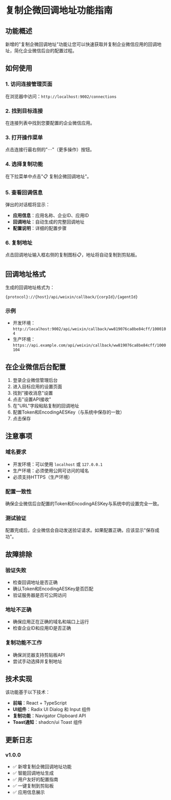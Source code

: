 # 复制企微回调地址功能指南

## 功能概述

新增的"复制企微回调地址"功能让您可以快速获取并复制企业微信应用的回调地址，简化企业微信后台的配置过程。

## 如何使用

### 1. 访问连接管理页面
在浏览器中访问：`http://localhost:9002/connections`

### 2. 找到目标连接
在连接列表中找到您要配置的企业微信应用。

### 3. 打开操作菜单
点击连接行最右侧的"⋯"（更多操作）按钮。

### 4. 选择复制功能
在下拉菜单中点击"📋 复制企微回调地址"。

### 5. 查看回调信息
弹出的对话框将显示：
- **应用信息**：应用名称、企业ID、应用ID
- **回调地址**：自动生成的完整回调地址
- **配置说明**：详细的配置步骤

### 6. 复制地址
点击回调地址输入框右侧的复制图标📋，地址将自动复制到剪贴板。

## 回调地址格式

生成的回调地址格式为：
```
{protocol}://{host}/api/weixin/callback/{corpId}/{agentId}
```

### 示例
- 开发环境：`http://localhost:9002/api/weixin/callback/ww819076ca8be84cff/1000104`
- 生产环境：`https://api.example.com/api/weixin/callback/ww819076ca8be84cff/1000104`

## 在企业微信后台配置

1. 登录企业微信管理后台
2. 进入目标应用的设置页面
3. 找到"接收消息"设置
4. 点击"设置API接收"
5. 在"URL"字段粘贴复制的回调地址
6. 配置Token和EncodingAESKey（与系统中保存的一致）
7. 点击保存

## 注意事项

### 域名要求
- 开发环境：可以使用 `localhost` 或 `127.0.0.1`
- 生产环境：必须使用公网可访问的域名
- 必须支持HTTPS（生产环境）

### 配置一致性
确保企业微信后台配置的Token和EncodingAESKey与系统中的设置完全一致。

### 测试验证
配置完成后，企业微信会自动发送验证请求。如果配置正确，应该显示"保存成功"。

## 故障排除

### 验证失败
- 检查回调地址是否正确
- 确认Token和EncodingAESKey是否匹配
- 验证服务器是否可公网访问

### 地址不正确
- 确保应用正在正确的域名和端口上运行
- 检查企业ID和应用ID是否正确

### 复制功能不工作
- 确保浏览器支持剪贴板API
- 尝试手动选择并复制地址

## 技术实现

该功能基于以下技术：
- **前端**：React + TypeScript
- **UI组件**：Radix UI Dialog 和 Input 组件
- **复制功能**：Navigator Clipboard API
- **Toast通知**：shadcn/ui Toast 组件

## 更新日志

### v1.0.0
- ✅ 新增复制企微回调地址功能
- ✅ 智能回调地址生成
- ✅ 用户友好的配置指南
- ✅ 一键复制到剪贴板
- ✅ 应用信息展示 
